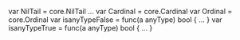var NilTail = core.NilTail ...
var Cardinal = core.Cardinal
var Ordinal = core.Ordinal
var isanyTypeFalse = func(a anyType) bool { ... }
var isanyTypeTrue = func(a anyType) bool { ... }
